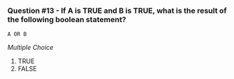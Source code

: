 ### Question #13 - If A is TRUE and B is TRUE, what is the result of the following boolean statement?
```
A OR B
```

*Multiple Choice*

1. TRUE
2. FALSE
